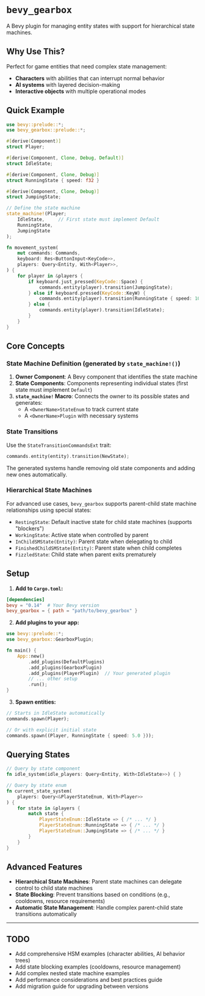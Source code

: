 # `bevy_gearbox`

A Bevy plugin for managing entity states with support for hierarchical state machines.

## Why Use This?

Perfect for game entities that need complex state management:
- **Characters** with abilities that can interrupt normal behavior
- **AI systems** with layered decision-making
- **Interactive objects** with multiple operational modes

## Quick Example

```rust
use bevy::prelude::*;
use bevy_gearbox::prelude::*;

#[derive(Component)]
struct Player;

#[derive(Component, Clone, Debug, Default)]
struct IdleState;

#[derive(Component, Clone, Debug)]
struct RunningState { speed: f32 }

#[derive(Component, Clone, Debug)]
struct JumpingState;

// Define the state machine
state_machine!(Player;
    IdleState,     // First state must implement Default
    RunningState,
    JumpingState
);

fn movement_system(
    mut commands: Commands,
    keyboard: Res<ButtonInput<KeyCode>>,
    players: Query<Entity, With<Player>>,
) {
    for player in &players {
        if keyboard.just_pressed(KeyCode::Space) {
            commands.entity(player).transition(JumpingState);
        } else if keyboard.pressed(KeyCode::KeyW) {
            commands.entity(player).transition(RunningState { speed: 10.0 });
        } else {
            commands.entity(player).transition(IdleState);
        }
    }
}
```

## Core Concepts

### State Machine Definition (generated by `state_machine!()`)

1. **Owner Component**: A Bevy component that identifies the state machine
2. **State Components**: Components representing individual states (first state must implement `Default`)
3. **`state_machine!` Macro**: Connects the owner to its possible states and generates:
   - A `<OwnerName>StateEnum` to track current state
   - A `<OwnerName>Plugin` with necessary systems

### State Transitions

Use the `StateTransitionCommandsExt` trait:
```rust
commands.entity(entity).transition(NewState);
```

The generated systems handle removing old state components and adding new ones automatically.

### Hierarchical State Machines

For advanced use cases, `bevy_gearbox` supports parent-child state machine relationships using special states:

- `RestingState`: Default inactive state for child state machines (supports "blockers")
- `WorkingState`: Active state when controlled by parent
- `InChildSMState(Entity)`: Parent state when delegating to child
- `FinishedChildSMState(Entity)`: Parent state when child completes
- `FizzledState`: Child state when parent exits prematurely

## Setup

1. **Add to `Cargo.toml`:**
```toml
[dependencies]
bevy = "0.14"  # Your Bevy version
bevy_gearbox = { path = "path/to/bevy_gearbox" }
```

2. **Add plugins to your app:**
```rust
use bevy::prelude::*;
use bevy_gearbox::GearboxPlugin;

fn main() {
    App::new()
        .add_plugins(DefaultPlugins)
        .add_plugins(GearboxPlugin)
        .add_plugins(PlayerPlugin)  // Your generated plugin
        // ... other setup
        .run();
}
```

3. **Spawn entities:**
```rust
// Starts in IdleState automatically
commands.spawn(Player);

// Or with explicit initial state
commands.spawn((Player, RunningState { speed: 5.0 }));
```

## Querying States

```rust
// Query by state component
fn idle_system(idle_players: Query<Entity, With<IdleState>>) { }

// Query by state enum
fn current_state_system(
    players: Query<&PlayerStateEnum, With<Player>>
) {
    for state in &players {
        match state {
            PlayerStateEnum::IdleState => { /* ... */ }
            PlayerStateEnum::RunningState => { /* ... */ }
            PlayerStateEnum::JumpingState => { /* ... */ }
        }
    }
}
```

## Advanced Features

- **Hierarchical State Machines**: Parent state machines can delegate control to child state machines
- **State Blocking**: Prevent transitions based on conditions (e.g., cooldowns, resource requirements)
- **Automatic State Management**: Handle complex parent-child state transitions automatically

---

## TODO

- Add comprehensive HSM examples (character abilities, AI behavior trees)
- Add state blocking examples (cooldowns, resource management)
- Add complex nested state machine examples
- Add performance considerations and best practices guide
- Add migration guide for upgrading between versions 